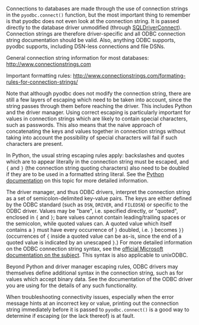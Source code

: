 Connections to databases are made through the use of connection strings in the `pyodbc.connect()` function, but the most important thing to remember is that pyodbc does not even look at the connection string.  It is passed directly to the database driver unmodified (through [SQLDriverConnect](http://msdn.microsoft.com/en-us/library/ms715433.aspx)). Connection strings are therefore driver-specific and all ODBC connection string documentation should be valid. Also, anything ODBC supports, pyodbc supports, including DSN-less connections and file DSNs.

General connection string information for most databases: http://www.connectionstrings.com

Important formatting rules: http://www.connectionstrings.com/formating-rules-for-connection-strings/

Note that although pyodbc does not modify the connection string, there are still a few layers of escaping which need to be taken into account, since the string passes through them before reaching the driver. This includes Python and the driver manager. Using correct escaping is particularly important for values in connection strings which are likely to contain special characters, such as passwords. This also means that the naive approach of concatenating the keys and values together in connection strings without taking into account the possibility of special characters will fail if such characters are present.

In Python, the usual string escaping rules apply: backslashes and quotes which are to appear literally in the connection string must be escaped, and `{` and `}` (the connection string quoting characters) also need to be doubled if they are to be used in a formatted string literal. See the [Python documentation](https://docs.python.org/release/3.8.0/reference/lexical_analysis.html#literals) on this topic for more detailed information.

The driver manager, and thus ODBC drivers, interpret the connection string as a set of semicolon-delimited key-value pairs. The keys are either defined by the ODBC standard (such as `DSN`, `DRIVER`, and `FILEDSN`) or specific to the ODBC driver. Values may be "bare", i.e. specified directly, or "quoted", enclosed in `{` and `}`; bare values cannot contain leading/trailing spaces or the semicolon, while quoted values can. A quoted value which itself contains a `}` must have every occurrence of `}` doubled, i.e. `}` becomes `}}` (occurrences of `{` inside a quoted value can be as-is, since the end of a quoted value is indicated by an unescaped `}`.) For more detailed information on the ODBC connection string syntax, see the [official Microsoft documentation on the subject](https://docs.microsoft.com/en-us/openspecs/sql_server_protocols/ms-odbcstr/13b4e848-b36c-4b11-acce-d6bf199d5391). This syntax is also applicable to unixODBC.

Beyond Python and driver manager escaping rules, ODBC drivers may themselves define additional syntax in the connection string, such as for values which accept binary data. See the documentation of the ODBC driver you are using for the details of any such functionality.

When troubleshooting connectivity issues, especially when the error message hints at an incorrect key or value, printing out the connection string immediately before it is passed to `pyodbc.connect()` is a good way to determine if escaping (or the lack thereof) is at fault.